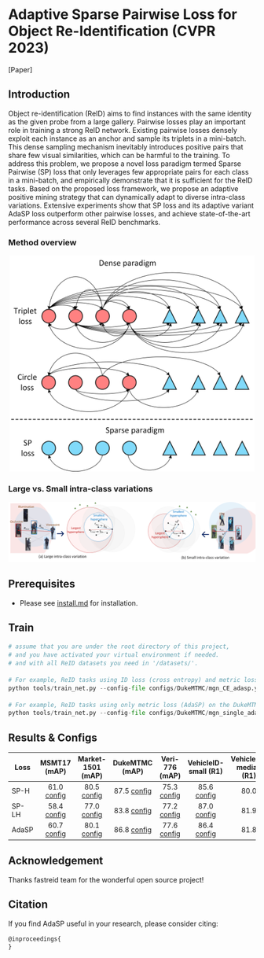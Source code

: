 
# Adaptive Sparse Pairwise Loss for Object Re-Identification (**CVPR 2023**)  
[Paper]
<!-- (https://arxiv.org/abs/2108.07755)  -->
<!-- &nbsp; &nbsp;  -->


## Introduction

Object re-identification (ReID) aims to find instances with the same identity as the given probe from a large gallery. 
Pairwise losses play an important role in training a strong ReID network.
Existing pairwise losses densely exploit each instance as an anchor and sample its triplets in a mini-batch. 
This dense sampling mechanism inevitably introduces positive pairs that share few visual similarities, which can be harmful to the training.
To address this problem, we propose a novel loss paradigm termed Sparse Pairwise (SP) loss that only leverages few appropriate pairs for each class in a mini-batch, 
and empirically demonstrate that it is sufficient for the ReID tasks. Based on the proposed loss framework, we propose an adaptive positive mining strategy that can dynamically adapt to diverse intra-class variations. Extensive experiments show that SP loss and its adaptive variant AdaSP loss outperform other pairwise losses, and achieve state-of-the-art performance across several ReID benchmarks.
### Method overview

<div align=center><img src="resources/overview.png" width="500px"/></div>

### Large vs. Small intra-class variations
![method overview](resources/ls_intra-class_variations.png)

## Prerequisites

- Please see [install.md](install.md) for installation.

## Train

```python
# assume that you are under the root directory of this project,
# and you have activated your virtual environment if needed.
# and with all ReID datasets you need in '/datasets/'.

# For example, ReID tasks using ID loss (cross entropy) and metric loss (AdaSP) on the DukeMTMC dataset
python tools/train_net.py --config-file configs/DukeMTMC/mgn_CE_adasp.yml MODEL.DEVICE "cuda:0" 

# For example, ReID tasks using only metric loss (AdaSP) on the DukeMTMC dataset
python tools/train_net.py --config-file configs/DukeMTMC/mgn_single_adasp.yml MODEL.DEVICE "cuda:0" 
```

## Results & Configs

Loss | MSMT17 (mAP) | Market-1501 (mAP) | DukeMTMC (mAP) | Veri-776 (mAP) | VehicleID-small (R1) | VehicleID-median (R1) | 
--- |:---:|:---:|:---:|:---:|:---:|:---:
SP-H  | 61.0 [config](configs/MSMT17/mgn_single_sp-h.yml)  | 80.5 [config](configs/Market1501/mgn_single_sp-h.yml) | 87.5 [config](configs/DukeMTMC/mgn_single_sp-h.yml) | 75.3 [config](configs/DukeMTMC/mgn_single_sp-h.yml) | 85.6 [config](configs/VeRi/norm_single_sp-h.yml)| 80.0 | 
SP-LH  | 58.4 [config](configs/MSMT17/mgn_single_sp-lh.yml)  | 77.0 [config](configs/Market1501/mgn_single_sp-lh.yml) | 83.8 [config](configs/DukeMTMC/mgn_single_sp-lh.yml) | 77.2 [config](configs/DukeMTMC/mgn_single_sp-lh.yml) | 87.0 [config](configs/VeRi/norm_single_sp-lh.yml)| 81.9 | 
AdaSP  | 60.7 [config](configs/MSMT17/mgn_single_adasp.yml)  | 80.1 [config](configs/Market1501/mgn_single_adasp.yml) | 86.8 [config](configs/DukeMTMC/mgn_single_adasp.yml) | 77.6 [config](configs/DukeMTMC/mgn_single_adasp.yml) | 86.4 [config](configs/VeRi/norm_single_adasp.yml)| 81.8 | 
 

## Acknowledgement

Thanks fastreid team for the wonderful open source project!


## Citation

If you find AdaSP useful in your research, please consider citing:

```
@inproceedings{
}
```
